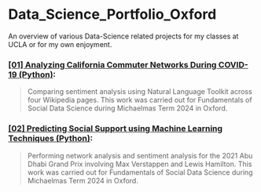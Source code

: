# Data_Science_Portfolio_Oxford


An overview of various Data-Science related projects for my classes at UCLA or for my own enjoyment.

### [[01] Analyzing California Commuter Networks During COVID-19 (Python)](https://github.com/MariethCoetzer/Data_Science_Portfolio/tree/main/%5B01%5D%20Analyzing%20California%20Commuter%20Networks%20During%20COVID-19):
> Comparing sentiment analysis using Natural Language Toolkit across four Wikipedia pages. This work was carried out for Fundamentals of Social Data Science during Michaelmas Term 2024 in Oxford. 

### [[02] Predicting Social Support using Machine Learning Techniques (Python)](https://github.com/MariethCoetzer/Data_Science_Portfolio/tree/main/%5B02%5D%20Predicting%20Social%20Support%20using%20Machine%20Learning%20Techniques):
> Performing network analysis and sentiment analysis for the 2021 Abu Dhabi Grand Prix involving Max Verstappen and Lewis Hamilton. This work was carried out for Fundamentals of Social Data Science during Michaelmas Term 2024 in Oxford. 
